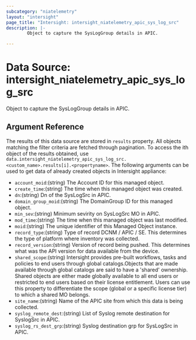 ```yaml
---
subcategory: "niatelemetry"
layout: "intersight"
page_title: "Intersight: intersight_niatelemetry_apic_sys_log_src"
description: |-
        Object to capture the SysLogGroup details in APIC.

---
```


# Data Source: intersight_niatelemetry_apic_sys_log_src
Object to capture the SysLogGroup details in APIC.
## Argument Reference
The results of this data source are stored in `results` property.
All objects matching the filter criteria are fetched through pagination.
To access the ith object of the results obtained, use `data.intersight_niatelemetry_apic_sys_log_src.<custom_name>.results[i].<propertyname>`.
The following arguments can be used to get data of already created objects in Intersight appliance:
* `account_moid`:(string) The Account ID for this managed object. 
* `create_time`:(string) The time when this managed object was created. 
* `dn`:(string) Dn of the SysLogSrc in APIC. 
* `domain_group_moid`:(string) The DomainGroup ID for this managed object. 
* `min_sev`:(string) Minimum sevirity on SysLogSrc MO in APIC. 
* `mod_time`:(string) The time when this managed object was last modified. 
* `moid`:(string) The unique identifier of this Managed Object instance. 
* `record_type`:(string) Type of record DCNM / APIC / SE. This determines the type of platform where inventory was collected. 
* `record_version`:(string) Version of record being pushed. This determines what was the API version for data available from the device. 
* `shared_scope`:(string) Intersight provides pre-built workflows, tasks and policies to end users through global catalogs.Objects that are made available through global catalogs are said to have a 'shared' ownership. Shared objects are either made globally available to all end users or restricted to end users based on their license entitlement. Users can use this property to differentiate the scope (global or a specific license tier) to which a shared MO belongs. 
* `site_name`:(string) Name of the APIC site from which this data is being collected. 
* `syslog_remote_dest`:(string) List of Syslog remote destination for SyslogSrc in APIC. 
* `syslog_rs_dest_grp`:(string) Syslog destination grp for SysLogSrc in APIC. 
 
